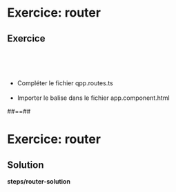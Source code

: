 <!-- .slide: class="exercice" -->
# Exercice: router
## Exercice
<br><br><br>

- Compléter le fichier qpp.routes.ts<br><br>
- Importer le balise <router-outlet><router-outlet> dans le fichier app.component.html

##==##

<!-- .slide: class="exercice full-center" -->
# Exercice: router
## Solution
<b>steps/router-solution</b>
